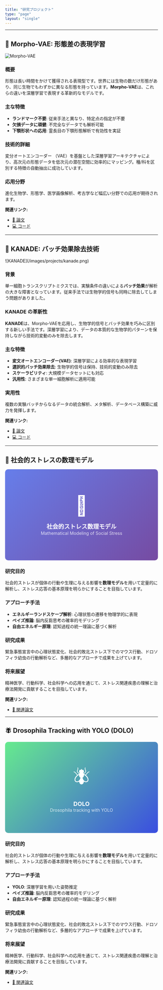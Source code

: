 ```yaml
---
title: "研究プロジェクト"
type: "page"
layout: "single"
---
```


---

## 🧬 Morpho-VAE: 形態差の表現学習
<div id="morphovae-detail"></div>

![Morpho-VAE](/images/projects/morpho-vae.jpg)

### 概要
形態は長い時間をかけて獲得される表現型です。世界には生物の数だけ形態があり、同じ生物でもわずかに異なる形態を持っています。**Morpho-VAE**は、これらの違いを深層学習で表現する革新的なモデルです。

### 主な特徴
- **ランドマーク不要**: 従来手法と異なり、特定点の指定が不要
- **欠損データに頑健**: 不完全なデータでも解析可能
- **下顎形状への応用**: 霊長目の下顎形態解析で有効性を実証

### 技術的詳細
変分オートエンコーダー
（VAE）を基盤とした深層学習アーキテクチャにより、高次元の形態データを低次元の潜在空間に効率的にマッピング。種/科を区別する特徴の自動抽出に成功しています。

### 応用分野
進化生物学、形態学、医学画像解析、考古学など幅広い分野での応用が期待されます。

**関連リンク:**
- [📄 論文](https://doi.org/10.1038/s41540-023-00293-6)
- [💻 コード](https://github.com/masa10223)

---

## 🔬 KANADE: バッチ効果除去技術
<div id="kanade-detail"></div>
![KANADE](/images/projects/kanade.png)

### 背景
単一細胞トランスクリプトミクスでは、実験条件の違いによる**バッチ効果**が解析の大きな障害となっています。従来手法では生物学的信号も同時に除去してしまう問題がありました。

### KANADE の革新性
**KANADE**は、Morpho-VAEを応用し、生物学的信号とバッチ効果を巧みに区別する新しい手法です。深層学習により、データの本質的な生物学的パターンを保持しながら技術的変動のみを除去します。

### 主な特徴
- **変文オートエンコーダー(VAE)**: 深層学習による効率的な表現学習
- **選択的バッチ効果除去**: 生物学的信号は保持、技術的変動のみ除去
- **スケーラビリティ**: 大規模データセットにも対応
- **汎用性**: さまざまな単一細胞解析に適用可能

### 実用性
複数の実験バッチからなるデータの統合解析、メタ解析、データベース構築に威力を発揮します。

**関連リンク:**
- [📄 論文](https://www.biorxiv.org/content/biorxiv/early/2025/04/16/2025.04.10.648296.full.pdf)
- [💻 コード](https://github.com/masa10223)

---

## 🧠 社会的ストレスの数理モデル
<div id="stress-detail"></div>
<div style="width: 100%; height: 300px; background: linear-gradient(135deg, #667eea 0%, #764ba2 100%); border-radius: 10px; display: flex; align-items: center; justify-content: center; margin: 1rem 0;">
  <div style="text-align: center; color: white;">
    <div style="font-size: 4rem; margin-bottom: 1rem;">🧠</div>
    <div style="font-size: 1.2rem; font-weight: bold;">社会的ストレス数理モデル</div>
    <div style="font-size: 0.9rem; opacity: 0.8;">Mathematical Modeling of Social Stress</div>
  </div>
</div>

### 研究目的
社会的ストレスが個体の行動や生理に与える影響を**数理モデル**を用いて定量的に解析し、ストレス応答の基本原理を明らかにすることを目指しています。

### アプローチ手法
- **エネルギーランドスケープ解析**: 心理状態の遷移を物理学的に表現
- **ベイズ推論**: 脳内反芻思考の確率的モデリング
- **自由エネルギー原理**: 認知過程の統一理論に基づく解析

### 研究成果
緊急事態宣言中の心理状態変化、社会的敗北ストレス下でのマウス行動、ドロソフィラ幼虫の行動解析など、多層的なアプローチで成果を上げています。

### 将来展望
精神医学、行動科学、社会科学への応用を通じて、ストレス関連疾患の理解と治療法開発に貢献することを目指しています。

**関連リンク:**
- [📄 関連論文](/ja/publication/)


---

## 🪰 Drosophila Tracking with YOLO (DOLO)
<div id="dolo-detail">
<div style="width: 100%; height: 300px; background: linear-gradient(135deg,rgb(102, 234, 142) 0%,rgb(59, 78, 224) 100%); border-radius: 10px; display: flex; align-items: center; justify-content: center; margin: 1rem 0;">
  <div style="text-align: center; color: white;">
    <div style="font-size: 4rem; margin-bottom: 1rem;">🪰</div>
    <div style="font-size: 1.2rem; font-weight: bold;">DOLO</div>
    <div style="font-size: 0.9rem; opacity: 0.8;">Drosophila tracking with YOLO</div>
  </div>
</div>

### 研究目的
社会的ストレスが個体の行動や生理に与える影響を**数理モデル**を用いて定量的に解析し、ストレス応答の基本原理を明らかにすることを目指しています。

### アプローチ手法
- **YOLO**: 深層学習を用いた姿勢推定
- **ベイズ推論**: 脳内反芻思考の確率的モデリング
- **自由エネルギー原理**: 認知過程の統一理論に基づく解析

### 研究成果
緊急事態宣言中の心理状態変化、社会的敗北ストレス下でのマウス行動、ドロソフィラ幼虫の行動解析など、多層的なアプローチで成果を上げています。

### 将来展望
精神医学、行動科学、社会科学への応用を通じて、ストレス関連疾患の理解と治療法開発に貢献することを目指しています。

**関連リンク:**
- [📄 関連論文](/ja/publication/)